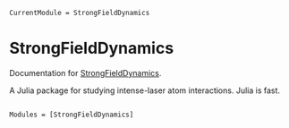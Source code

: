 ```@meta
CurrentModule = StrongFieldDynamics
```

# StrongFieldDynamics

Documentation for [StrongFieldDynamics](https://github.com/AlokaSahoo/StrongFieldDynamics.jl).

A Julia package for studying intense-laser atom interactions. Julia is fast.

```@index
```

```@autodocs
Modules = [StrongFieldDynamics]
```
